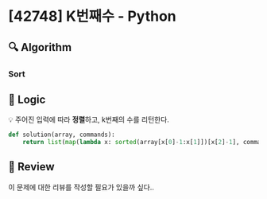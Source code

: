 # [42748] K번째수 - Python

## :mag: Algorithm

### Sort

## :round_pushpin: Logic

💡 주어진 입력에 따라 **정렬**하고, k번째의 수를 리턴한다.

```python
def solution(array, commands):
    return list(map(lambda x: sorted(array[x[0]-1:x[1]])[x[2]-1], commands))
```

## :memo: Review

이 문제에 대한 리뷰를 작성할 필요가 있을까 싶다..
